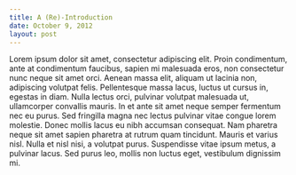 ```yaml
---
title: A (Re)-Introduction
date: October 9, 2012 
layout: post
---
```


Lorem ipsum dolor sit amet, consectetur adipiscing elit. Proin condimentum, ante at condimentum faucibus, sapien mi malesuada eros, non consectetur nunc neque sit amet orci. Aenean massa elit, aliquam ut lacinia non, adipiscing volutpat felis. Pellentesque massa lacus, luctus ut cursus in, egestas in diam. Nulla lectus orci, pulvinar volutpat malesuada ut, ullamcorper convallis mauris. In et ante sit amet neque semper fermentum nec eu purus. Sed fringilla magna nec lectus pulvinar vitae congue lorem molestie. Donec mollis lacus eu nibh accumsan consequat. Nam pharetra neque sit amet sapien pharetra at rutrum quam tincidunt. Mauris et varius nisl. Nulla et nisl nisi, a volutpat purus. Suspendisse vitae ipsum metus, a pulvinar lacus. Sed purus leo, mollis non luctus eget, vestibulum dignissim mi. 